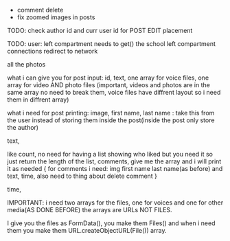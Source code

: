 + comment delete
+ fix zoomed images in posts


TODO: 
check author id and curr user id for POST EDIT placement



TODO:
user:
left compartment needs to get() the school
left compartment connections redirect to network

all the photos


what i can give you for post input:
id, text, one array for voice files, one array for video AND photo files
(important, videos and photos are in the same array no need to break them, voice files have diffrent layout so i need them in diffrent array)

what i need for post printing:
image, first name, last name : take this from the user instead of storing them inside the post(inside the post only store the author)

text,

like count, no need for having a list showing who liked but you need it so just return the length of the list,
comments, give me the array and i will print it as needed {
    for comments i need:
        img first name last name(as before) and text, time,
        also need to thing about delete comment
}

time,

IMPORTANT:
i need two arrays for the files,
one for voices and one for other media(AS DONE BEFORE)
the arrays are URLs NOT FILES.

I give you the files as FormData(), you make them Files() and when i need them you make them URL.createObjectURL(File()) array.
